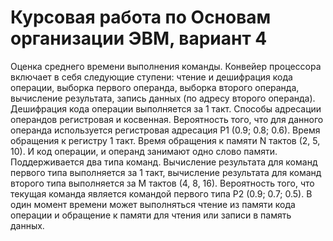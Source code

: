 # Курсовая работа по Основам организации ЭВМ, вариант 4
Оценка среднего времени выполнения команды. Конвейер процессора включает в
себя следующие ступени: чтение и дешифрация кода операции, выборка первого операнда,
выборка второго операнда, вычисление результата, запись данных (по адресу второго
операнда). Дешифрация кода операции выполняется за 1 такт. Способы адресации
операндов регистровая и косвенная. Вероятность того, что для данного операнда
используется регистровая адресация P1 (0.9; 0.8; 0.6). Время обращения к регистру 1 такт.
Время обращения к памяти N тактов (2, 5, 10). И код операции, и операнд занимают одно
слово памяти. Поддерживается два типа команд. Вычисление результата для команд
первого типа выполняется за 1 такт, вычисление результата для команд второго типа
выполняется за M тактов (4, 8, 16). Вероятность того, что текущая команда является
командой первого типа P2 (0.9; 0.7; 0.5). В один момент времени может выполняться чтение
из памяти кода операции и обращение к памяти для чтения или записи в память данных.
